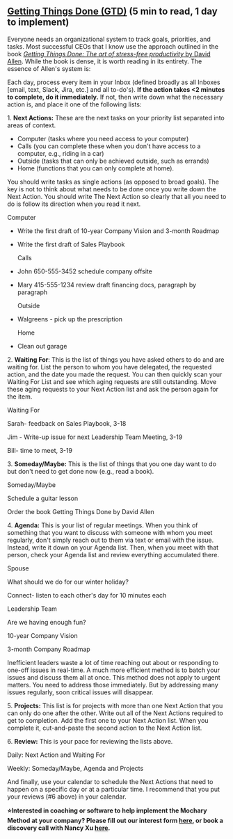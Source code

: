 ## [Getting Things Done (GTD)](https://docs.google.com/document/d/1rSfwOrlTa8kcRoHIikOBVgrZRZPxq3Sm5F7Hb21TmvQ/edit) (5 min to read, 1 day to implement)

Everyone needs an organizational system to track goals, priorities, and tasks. Most successful CEOs that I know use the approach outlined in the book [_Getting Things Done: The art of stress-free productivity_ by David Allen](https://www.amazon.com/Getting-Things-Done-Stress-Free-Productivity/dp/0143126563/ref=sr_1_2?dchild=1&gclid=EAIaIQobChMIxdPP4fT56gIVXB6tBh1sugzcEAAYASAAEgJ1vfD_BwE&hvadid=323368203351&hvdev=c&hvlocphy=9031905&hvnetw=g&hvqmt=b&hvrand=7585231154038880700&hvtargid=kwd-305149641073&hydadcr=21908_10171249&keywords=getting+things+done+workbook&qid=1596281711&sr=8-2&tag=googhydr-20). While the book is dense, it is worth reading in its entirety. The essence of Allen's system is:

Each day, process every item in your Inbox (defined broadly as all Inboxes \[email, text, Slack, Jira, etc.\] and all to-do's). **If the action takes \<2 minutes to complete, do it immediately.** If not, then write down what the necessary action is, and place it one of the following lists:

1\. **Next Actions:** These are the next tasks on your priority list separated into areas of context.

- Computer (tasks where you need access to your computer)
- Calls (you can complete these when you don't have access to a computer, e.g., riding in a car)
- Outside (tasks that can only be achieved outside, such as errands)
- Home (functions that you can only complete at home).

You should write tasks as single actions (as opposed to broad goals). The key is not to think about what needs to be done once you write down the Next Action. You should write The Next Action so clearly that all you need to do is follow its direction when you read it next.

Computer

- Write the first draft of 10-year Company Vision and 3-month Roadmap
- Write the first draft of Sales Playbook

  Calls

- John 650-555-3452 schedule company offsite
- Mary 415-555-1234 review draft financing docs, paragraph by paragraph

  Outside

- Walgreens \- pick up the prescription

  Home

- Clean out garage

2\. **Waiting For**: This is the list of things you have asked others to do and are waiting for. List the person to whom you have delegated, the requested action, and the date you made the request. You can then quickly scan your Waiting For List and see which aging requests are still outstanding. Move these aging requests to your Next Action list and ask the person again for the item.

Waiting For

Sarah- feedback on Sales Playbook, 3-18

Jim \- Write-up issue for next Leadership Team Meeting, 3-19

Bill- time to meet, 3-19

3\. **Someday/Maybe:** This is the list of things that you one day want to do but don't need to get done now (e.g., read a book).

Someday/Maybe

Schedule a guitar lesson

Order the book Getting Things Done by David Allen

4\. **Agenda:** This is your list of regular meetings. When you think of something that you want to discuss with someone with whom you meet regularly, don't simply reach out to them via text or email with the issue. Instead, write it down on your Agenda list. Then, when you meet with that person, check your Agenda list and review everything accumulated there.

Spouse

What should we do for our winter holiday?

Connect- listen to each other's day for 10 minutes each

Leadership Team

Are we having enough fun?

10-year Company Vision

3-month Company Roadmap

Inefficient leaders waste a lot of time reaching out about or responding to one-off issues in real-time. A much more efficient method is to batch your issues and discuss them all at once. This method does not apply to urgent matters. You need to address those immediately. But by addressing many issues regularly, soon critical issues will disappear.

5\. **Projects:** This list is for projects with more than one Next Action that you can only do one after the other. Write out all of the Next Actions required to get to completion. Add the first one to your Next Action list. When you complete it, cut-and-paste the second action to the Next Action list.

6\. **Review:** This is your pace for reviewing the lists above.

Daily: Next Action and Waiting For

Weekly: Someday/Maybe, Agenda and Projects

And finally, use your calendar to schedule the Next Actions that need to happen on a specific day or at a particular time. I recommend that you put your reviews (\#6 above) in your calendar.

**⭐Interested in coaching or software to help implement the Mochary Method at your company? Please fill out our interest form [here](https://mocharymethod.typeform.com/interest), or book a discovery call with Nancy Xu [here](https://calendly.com/nancy-mm/30).**
